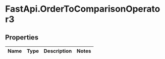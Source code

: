 # FastApi.OrderToComparisonOperator3

## Properties
Name | Type | Description | Notes
------------ | ------------- | ------------- | -------------
